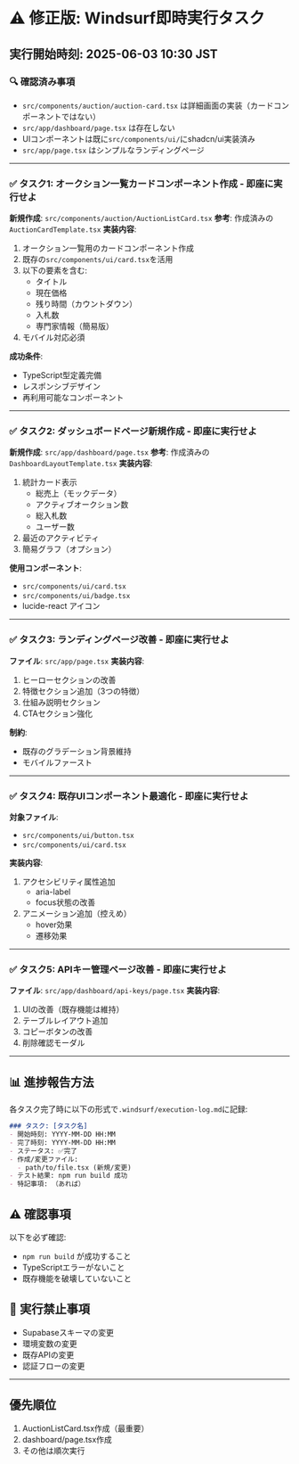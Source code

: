 # ⚠️ 修正版: Windsurf即時実行タスク

## 実行開始時刻: 2025-06-03 10:30 JST

### 🔍 確認済み事項
- `src/components/auction/auction-card.tsx` は詳細画面の実装（カードコンポーネントではない）
- `src/app/dashboard/page.tsx` は存在しない
- UIコンポーネントは既に`src/components/ui/`にshadcn/ui実装済み
- `src/app/page.tsx` はシンプルなランディングページ

---

### ✅ タスク1: オークション一覧カードコンポーネント作成 - 即座に実行せよ

**新規作成**: `src/components/auction/AuctionListCard.tsx`
**参考**: 作成済みの `AuctionCardTemplate.tsx`
**実装内容**:
1. オークション一覧用のカードコンポーネント作成
2. 既存の`src/components/ui/card.tsx`を活用
3. 以下の要素を含む:
   - タイトル
   - 現在価格
   - 残り時間（カウントダウン）
   - 入札数
   - 専門家情報（簡易版）
4. モバイル対応必須

**成功条件**:
- TypeScript型定義完備
- レスポンシブデザイン
- 再利用可能なコンポーネント

---

### ✅ タスク2: ダッシュボードページ新規作成 - 即座に実行せよ

**新規作成**: `src/app/dashboard/page.tsx`
**参考**: 作成済みの `DashboardLayoutTemplate.tsx`
**実装内容**:
1. 統計カード表示
   - 総売上（モックデータ）
   - アクティブオークション数
   - 総入札数
   - ユーザー数
2. 最近のアクティビティ
3. 簡易グラフ（オプション）

**使用コンポーネント**:
- `src/components/ui/card.tsx`
- `src/components/ui/badge.tsx`
- lucide-react アイコン

---

### ✅ タスク3: ランディングページ改善 - 即座に実行せよ

**ファイル**: `src/app/page.tsx`
**実装内容**:
1. ヒーローセクションの改善
2. 特徴セクション追加（3つの特徴）
3. 仕組み説明セクション
4. CTAセクション強化

**制約**:
- 既存のグラデーション背景維持
- モバイルファースト

---

### ✅ タスク4: 既存UIコンポーネント最適化 - 即座に実行せよ

**対象ファイル**:
- `src/components/ui/button.tsx`
- `src/components/ui/card.tsx`

**実装内容**:
1. アクセシビリティ属性追加
   - aria-label
   - focus状態の改善
2. アニメーション追加（控えめ）
   - hover効果
   - 遷移効果

---

### ✅ タスク5: APIキー管理ページ改善 - 即座に実行せよ

**ファイル**: `src/app/dashboard/api-keys/page.tsx`
**実装内容**:
1. UIの改善（既存機能は維持）
2. テーブルレイアウト追加
3. コピーボタンの改善
4. 削除確認モーダル

---

## 📊 進捗報告方法

各タスク完了時に以下の形式で`.windsurf/execution-log.md`に記録:

```markdown
### タスク: [タスク名]
- 開始時刻: YYYY-MM-DD HH:MM
- 完了時刻: YYYY-MM-DD HH:MM  
- ステータス: ✅完了
- 作成/変更ファイル:
  - path/to/file.tsx (新規/変更)
- テスト結果: npm run build 成功
- 特記事項: （あれば）
```

## ⚠️ 確認事項

以下を必ず確認:
- `npm run build` が成功すること
- TypeScriptエラーがないこと
- 既存機能を破壊していないこと

## 🚫 実行禁止事項

- Supabaseスキーマの変更
- 環境変数の変更
- 既存APIの変更
- 認証フローの変更

---

## 優先順位
1. AuctionListCard.tsx作成（最重要）
2. dashboard/page.tsx作成
3. その他は順次実行
